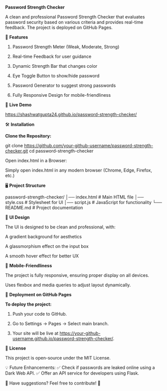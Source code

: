 **Password Strength Checker**

A clean and professional Password Strength Checker that evaluates password security based on various criteria and provides real-time feedback. The project is deployed on GitHub Pages.

🚀 **Features**

1. Password Strength Meter (Weak, Moderate, Strong)

2. Real-time Feedback for user guidance

3. Dynamic Strength Bar that changes color

4. Eye Toggle Button to show/hide password

5. Password Generator to suggest strong passwords

5. Fully Responsive Design for mobile-friendliness

📌 **Live Demo**

https://shashwatgupta24.github.io/password-strength-checker/

🛠️ **Installation**

**Clone the Repository:**

git clone https://github.com/your-github-username/password-strength-checker.git
cd password-strength-checker

Open index.html in a Browser:

Simply open index.html in any modern browser (Chrome, Edge, Firefox, etc.)

🖥️ **Project Structure**

password-strength-checker/
│── index.html        # Main HTML file
│── style.css         # Stylesheet for UI
│── script.js         # JavaScript for functionality
└── README.md         # Project documentation

🎨 **UI Design**

The UI is designed to be clean and professional, with:

A gradient background for aesthetics

A glassmorphism effect on the input box

A smooth hover effect for better UX

📱 **Mobile-Friendliness**

The project is fully responsive, ensuring proper display on all devices.

Uses flexbox and media queries to adjust layout dynamically.

🚀 **Deployment on GitHub Pages**

**To deploy the project:**

1. Push your code to GitHub.

2. Go to Settings → Pages → Select main branch.

3. Your site will be live at https://your-github-username.github.io/password-strength-checker/.

📜 **License**

This project is open-source under the MIT License.

💡 Future Enhancements:
✅ Check if passwords are leaked online using a Dark Web API.
✅ Offer an API service for developers using Flask.

🔹 Have suggestions? Feel free to contribute! 🚀
